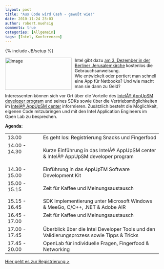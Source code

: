 ```yaml
---
layout: post
title: "Aus Code wird Cash - gewußt wie!"
date: 2010-11-24 23:03
author: robert.muehsig
comments: true
categories: [Allgemein]
tags: [Intel, Konferenzen]
---
```

{% include JB/setup %}
<p><a href="{{BASE_PATH}}/assets/wp-images/image1111.png"><img style="border-bottom: 0px; border-left: 0px; margin: 0px 10px 0px 0px; display: inline; border-top: 0px; border-right: 0px" title="image" border="0" alt="image" align="left" src="{{BASE_PATH}}/assets/wp-images/image_thumb293.png" width="218" height="105" /></a> </p>  <p>Intel gibt dazu <a href="http://europe.intelapplicationlab.com/germany/de/">am 3. Dezember in der Berliner Jerusalemkirche</a> kostenlos die Gebrauchsanweisung.    <br />Wie entwickelt oder portiert man schnell eine App für Netbooks? Und wie macht man sie dann zu Geld?</p> <!--more-->  <p>Interessenten können sich vor Ort über die Vorteile des <a href="http://appdeveloper.intel.com/">IntelÂ® AppUpSM developer program</a> und seines SDKs sowie über die Vertriebsmöglichkeiten im <a href="http://www.intelappup.com/">IntelÂ® AppUpSM center</a> informieren. Zusätzlich besteht die Möglichkeit, eigenen Code mitzubringen und mit den Intel Application Engineers im Open Lab zu besprechen.</p>  <p><strong>Agenda:</strong></p>  <table border="0" cellspacing="0" cellpadding="2" width="487"><tbody>     <tr>       <td valign="top" width="103">13.00</td>        <td valign="top" width="382">Es geht los: Registrierung Snacks und Fingerfood </td>     </tr>      <tr>       <td valign="top" width="103">14.00 - 14.30</td>        <td valign="top" width="382">         <p>Kurze Einführung in das IntelÂ® AppUpSM center &amp; IntelÂ® AppUpSM developer program</p>       </td>     </tr>      <tr>       <td valign="top" width="103">14.30 - 15.00</td>        <td valign="top" width="382">Einführung in das AppUpTM Software Development Kit</td>     </tr>      <tr>       <td valign="top" width="103">15.00 - 15.15</td>        <td valign="top" width="382">         <p>Zeit für Kaffee und Meinungsaustausch</p>       </td>     </tr>      <tr>       <td valign="top" width="103">15.15 - 16.45</td>        <td valign="top" width="382">SDK Implementierung unter Microsoft Windows &amp; MeeGo, C/C++, .NET &amp; Adobe AIR </td>     </tr>      <tr>       <td valign="top" width="103">16.45 - 17.00</td>        <td valign="top" width="382">Zeit für Kaffee und Meinungsaustausch </td>     </tr>      <tr>       <td valign="top" width="103">17.00 - 17.45</td>        <td valign="top" width="382">Überblick über die Intel Developer Tools und den Validierungsprozess sowie Tipps &amp; Tricks</td>     </tr>      <tr>       <td valign="top" width="103">17.45 - 20.00</td>        <td valign="top" width="382">OpenLab für individuelle Fragen, Fingerfood &amp; Networking </td>     </tr>   </tbody></table>  <p><a href="https://www.ce1.com/cgi-bin/form-proc3.cgi?client_id=INTEL&amp;event_id=INTEL%20APPLICATION%20LAB%20EU%20GER%20DE">Hier geht es zur Registrierung &gt;</a></p>

